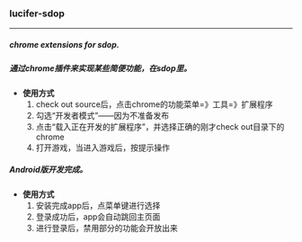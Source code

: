<h3>lucifer-sdop</h3>
<hr />

<h5>chrome extensions for sdop.</h5>
<h5>通过chrome插件来实现某些简便功能，在sdop里。</h5>

<ul>
	<li><b>使用方式</b>
		<ol>
			<li>check out source后，点击chrome的功能菜单=》工具=》扩展程序</li>
			<li>勾选“开发者模式”——因为不准备发布</li>
			<li>点击“载入正在开发的扩展程序”，并选择正确的刚才check out目录下的chrome</li>
			<li>打开游戏，当进入游戏后，按提示操作</li>
		</ol>
	</li>
</ul>

<h5>Android版开发完成。</h5>
<ul>
	<li><b>使用方式</b>
		<ol>
			<li>安装完成app后，点菜单键进行选择</li>
			<li>登录成功后，app会自动跳回主页面</li>
			<li>进行登录后，禁用部分的功能会开放出来</li>
		</ol>
	</li>
</ul>